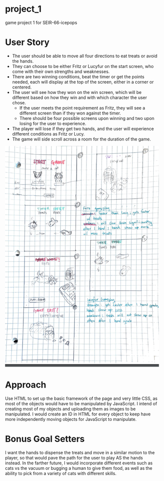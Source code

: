 # project_1
game project 1 for SEIR-66-icepops

# User Story

- The user should be able to move all four directions to eat treats or avoid the hands. 
- They can choose to be either Fritz or Lucyfur on the start screen, who come with their own strengths and weaknesses. 
- There are two winning conditions, beat the timer or get the points needed, each will display at the top of the screen, either in a corner or centered. 
- The user will see how they won on the win screen, which will be different based on how they win and with which character the user chose. 
    - If the user meets the point requirement as Fritz, they will see a different screen than if they won against the timer. 
    - There should be four possible screens upon winning and two upon losing for the user to experience. 
- The player will lose if they get two hands, and the user will experience different conditions as Fritz or Lucy. 
- The game will side scroll across a room for the duration of the game.

![Wireframe](images\screenshot-wireframe-project1.png)

# Approach

Use HTML to set up the basic framework of the page and very little CSS, as most of the objects would have to be manipulated by JavaScript. I intend of creating most of my objects and uploading them as images to be manipulated. I would create an ID in HTML for every object to keep have more independently moving objects for JavaScript to manipulate.

# Bonus Goal Setters

I want the hands to dispense the treats and move in a similar motion to the player, so that would pave the path for the user to play AS the hands instead. In the farther future, I would incorporate different events such as cats vs the vacuum or bugging a human to give them food, as well as the ability to pick from a variety of cats with different skills.